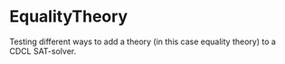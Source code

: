 # EqualityTheory

Testing different ways to add a theory (in this case equality theory) to a CDCL SAT-solver.
